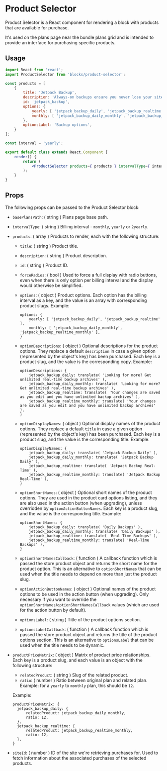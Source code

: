 # Product Selector

Product Selector is a React component for rendering a block with products that are available for purchase.

It's used on the plans page near the bundle plans grid and is intended to provide an interface for purchasing specific products.

## Usage

```jsx
import React from 'react';
import ProductSelector from 'blocks/product-selector';

const products = [
	{
		title: 'Jetpack Backup',
		description: 'Always-on backups ensure you never lose your site. Your changes are saved as you edit and you have unlimited backup archives',
		id: 'jetpack_backup',
		options: {
			yearly: [ 'jetpack_backup_daily', 'jetpack_backup_realtime' ],
			monthly: [ 'jetpack_backup_daily_monthly', 'jetpack_backup_realtime_monthly' ],
		},
		optionsLabel: 'Backup options',
	}
];

const interval = 'yearly';

export default class extends React.Component {
	render() {
		return (
			<ProductSelector products={ products } intervalType={ interval } />
		);
	}
}
```

## Props

The following props can be passed to the Product Selector block:

- `basePlansPath`: ( string ) Plans page base path.
- `intervalType`: ( string ) Billing interval - `monthly`, `yearly` or `2yearly`.
- `products`: ( array ) Products to render, each with the following structure:

  - `title`: ( string ) Product title.
  - `description`: ( string ) Product description.
  - `id`: ( string ) Product ID.
  - `forceRadios`: ( bool ) Used to force a full display with radio buttons, even when
    there is only option per billing interval and the display would otherwise be simplified.
  - `options`: ( object ) Product options. Each option has the billing interval as a key, and the value is an array with corresponding product slugs. Example:

    ```
    options: {
    	yearly: [ 'jetpack_backup_daily', 'jetpack_backup_realtime' ],
    	monthly: [ 'jetpack_backup_daily_monthly', 'jetpack_backup_realtime_monthly' ],
    }
    ```

  - `optionDescriptions`: ( object ) Optional descriptions for the product options.
    They replace a default `description` in case a given option (represented by the object's key) has been purchased.
    Each key is a product slug, and the value is the corresponding copy. Example:

    ```
    optionDescriptions: {
    	jetpack_backup_daily: translate( 'Looking for more? Get unlimited real-time backup archives' ),
    	jetpack_backup_daily_monthly: translate( 'Looking for more? Get unlimited real-time backup archives' ),
    	jetpack_backup_realtime: translate( 'Your changes are saved as you edit and you have unlimited backup archives' ),
    	jetpack_backup_realtime_monthly: translate( 'Your changes are saved as you edit and you have unlimited backup archives' ),
    }
    ```

  - `optionDisplayNames`: ( object ) Optional display names of the product options.
    They replace a default `title` in case a given option (represented by the object's key) has been purchased.
    Each key is a product slug, and the value is the corresponding title. Example:

    ```
    optionDisplayNames: {
    	jetpack_backup_daily: translate( 'Jetpack Backup Daily' ),
    	jetpack_backup_daily_monthly: translate( 'Jetpack Backup Daily' ),
    	jetpack_backup_realtime: translate( 'Jetpack Backup Real-Time' ),
    	jetpack_backup_realtime_monthly: translate( 'Jetpack Backup Real-Time' ),
    }
    ```

  - `optionShortNames`: ( object ) Optional short names of the product options.
    They are used in the product card options listing, and they are also used in
    the action button (when upgrading), unless overridden by `optionActionButtonNames`.
    Each key is a product slug, and the value is the corresponding title. Example:

    ```
    optionShortNames: {
    	jetpack_backup_daily: translate( 'Daily Backups' ),
    	jetpack_backup_daily_monthly: translate( 'Daily Backups' ),
    	jetpack_backup_realtime: translate( 'Real-Time Backups' ),
    	jetpack_backup_realtime_monthly: translate( 'Real-Time Backups' ),
    }
    ```

  - `optionShortNamesCallback`: ( function ) A callback function which is
    passed the store product object and returns the short name for the product
    option. This is an alternative to `optionShortNames` that can be used when
    the title needs to depend on more than just the product slug.

  - `optionActionButtonNames`: ( object ) Optional names of the product options
    to be used in the action button (when upgrading). Only necessary if you want
    to override the `optionShortNames`/`optionShortNamesCallback` values (which
    are used for the action button by default).

  - `optionsLabel`: ( string ) Title of the product options section.

  - `optionsLabelCallback`: ( function ) A callback function which is passed
    the store product object and returns the title of the product options
    section. This is an alternative to `optionsLabel` that can be used when the
    title needs to be dynamic.

- `productPriceMatrix`: ( object ) Matrix of product price relationships. Each key is a product slug, and each value is an object with the following structure:

  - `relatedProduct`: ( string ) Slug of the related product.
  - `ratio`: ( number ) Ratio between original plan and related plan. Example: for a `yearly` to `monthly` plan, this should be `12`.

  Example:

  ```
  productPriceMatrix: {
  	jetpack_backup_daily: {
  		relatedProduct: jetpack_backup_daily_monthly,
  		ratio: 12,
  	},
  	jetpack_backup_realtime: {
  		relatedProduct: jetpack_backup_realtime_monthly,
  		ratio: 12,
  	},
  }
  ```

- `siteId`: ( number ) ID of the site we're retrieving purchases for. Used to fetch information about the associated purchases of the selected products.
